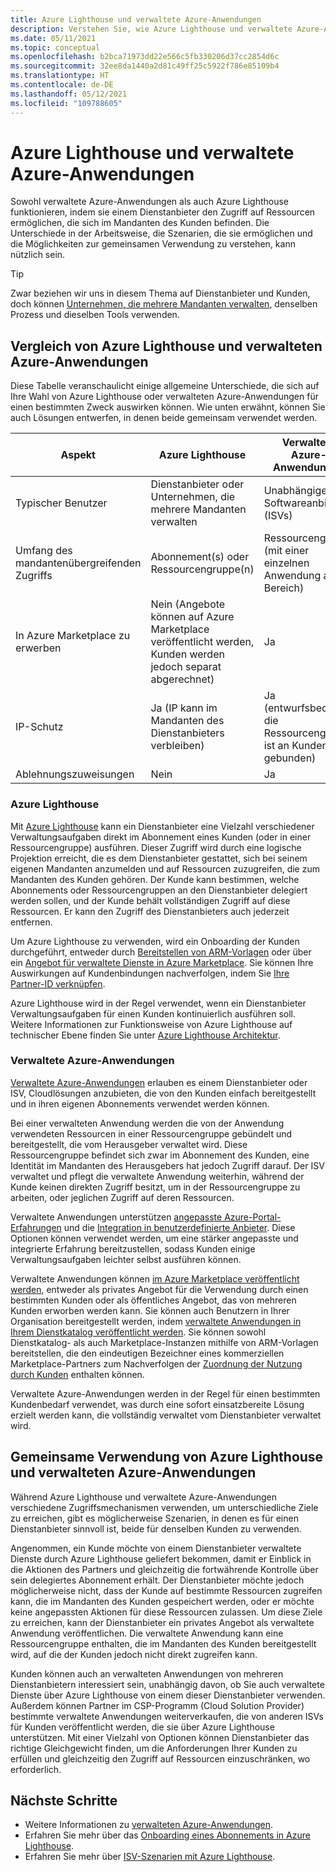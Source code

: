 ```yaml
---
title: Azure Lighthouse und verwaltete Azure-Anwendungen
description: Verstehen Sie, wie Azure Lighthouse und verwaltete Azure-Anwendungen gemeinsam verwendet werden können.
ms.date: 05/11/2021
ms.topic: conceptual
ms.openlocfilehash: b2bca71973dd22e566c5fb330206d37cc2854d6c
ms.sourcegitcommit: 32ee8da1440a2d81c49ff25c5922f786e85109b4
ms.translationtype: HT
ms.contentlocale: de-DE
ms.lasthandoff: 05/12/2021
ms.locfileid: "109788605"
---
```

# <a name="azure-lighthouse-and-azure-managed-applications"></a>Azure Lighthouse und verwaltete Azure-Anwendungen

Sowohl verwaltete Azure-Anwendungen als auch Azure Lighthouse funktionieren, indem sie einem Dienstanbieter den Zugriff auf Ressourcen ermöglichen, die sich im Mandanten des Kunden befinden. Die Unterschiede in der Arbeitsweise, die Szenarien, die sie ermöglichen und die Möglichkeiten zur gemeinsamen Verwendung zu verstehen, kann nützlich sein.

> [!TIP]
> Zwar beziehen wir uns in diesem Thema auf Dienstanbieter und Kunden, doch können [Unternehmen, die mehrere Mandanten verwalten](enterprise.md), denselben Prozess und dieselben Tools verwenden.

## <a name="comparing-azure-lighthouse-and-azure-managed-applications"></a>Vergleich von Azure Lighthouse und verwalteten Azure-Anwendungen

Diese Tabelle veranschaulicht einige allgemeine Unterschiede, die sich auf Ihre Wahl von Azure Lighthouse oder verwalteten Azure-Anwendungen für einen bestimmten Zweck auswirken können. Wie unten erwähnt, können Sie auch Lösungen entwerfen, in denen beide gemeinsam verwendet werden.

|Aspekt  |Azure Lighthouse  |Verwaltete Azure-Anwendungen  |
|---------|---------|---------|
|Typischer Benutzer     |Dienstanbieter oder Unternehmen, die mehrere Mandanten verwalten         |Unabhängige Softwareanbieter (ISVs)         |
|Umfang des mandantenübergreifenden Zugriffs     |Abonnement(s) oder Ressourcengruppe(n)         |Ressourcengruppe (mit einer einzelnen Anwendung als Bereich)         |
|In Azure Marketplace zu erwerben     |Nein (Angebote können auf Azure Marketplace veröffentlicht werden, Kunden werden jedoch separat abgerechnet)        |Ja         |
|IP-Schutz     |Ja (IP kann im Mandanten des Dienstanbieters verbleiben)        |Ja (entwurfsbedingt, die Ressourcengruppe ist an Kunden gebunden)         |
|Ablehnungszuweisungen     |Nein         |Ja        |

### <a name="azure-lighthouse"></a>Azure Lighthouse

Mit [Azure Lighthouse](../overview.md) kann ein Dienstanbieter eine Vielzahl verschiedener Verwaltungsaufgaben direkt im Abonnement eines Kunden (oder in einer Ressourcengruppe) ausführen. Dieser Zugriff wird durch eine logische Projektion erreicht, die es dem Dienstanbieter gestattet, sich bei seinem eigenen Mandanten anzumelden und auf Ressourcen zuzugreifen, die zum Mandanten des Kunden gehören. Der Kunde kann bestimmen, welche Abonnements oder Ressourcengruppen an den Dienstanbieter delegiert werden sollen, und der Kunde behält vollständigen Zugriff auf diese Ressourcen. Er kann den Zugriff des Dienstanbieters auch jederzeit entfernen.

Um Azure Lighthouse zu verwenden, wird ein Onboarding der Kunden durchgeführt, entweder durch [Bereitstellen von ARM-Vorlagen](../how-to/onboard-customer.md) oder über ein [Angebot für verwaltete Dienste in Azure Marketplace](managed-services-offers.md). Sie können Ihre Auswirkungen auf Kundenbindungen nachverfolgen, indem Sie [Ihre Partner-ID verknüpfen](../how-to/partner-earned-credit.md).

Azure Lighthouse wird in der Regel verwendet, wenn ein Dienstanbieter Verwaltungsaufgaben für einen Kunden kontinuierlich ausführen soll. Weitere Informationen zur Funktionsweise von Azure Lighthouse auf technischer Ebene finden Sie unter [Azure Lighthouse Architektur](architecture.md).

### <a name="azure-managed-applications"></a>Verwaltete Azure-Anwendungen

[Verwaltete Azure-Anwendungen](../../azure-resource-manager/managed-applications/overview.md) erlauben es einem Dienstanbieter oder ISV, Cloudlösungen anzubieten, die von den Kunden einfach bereitgestellt und in ihren eigenen Abonnements verwendet werden können.

Bei einer verwalteten Anwendung werden die von der Anwendung verwendeten Ressourcen in einer Ressourcengruppe gebündelt und bereitgestellt, die vom Herausgeber verwaltet wird. Diese Ressourcengruppe befindet sich zwar im Abonnement des Kunden, eine Identität im Mandanten des Herausgebers hat jedoch Zugriff darauf. Der ISV verwaltet und pflegt die verwaltete Anwendung weiterhin, während der Kunde keinen direkten Zugriff besitzt, um in der Ressourcengruppe zu arbeiten, oder jeglichen Zugriff auf deren Ressourcen.

Verwaltete Anwendungen unterstützen [angepasste Azure-Portal-Erfahrungen](../../azure-resource-manager/managed-applications/concepts-view-definition.md) und die [Integration in benutzerdefinierte Anbieter](../../azure-resource-manager/managed-applications/tutorial-create-managed-app-with-custom-provider.md). Diese Optionen können verwendet werden, um eine stärker angepasste und integrierte Erfahrung bereitzustellen, sodass Kunden einige Verwaltungsaufgaben leichter selbst ausführen können.

Verwaltete Anwendungen können [im Azure Marketplace veröffentlicht werden](../../marketplace/create-new-azure-apps-offer.md), entweder als privates Angebot für die Verwendung durch einen bestimmten Kunden oder als öffentliches Angebot, das von mehreren Kunden erworben werden kann. Sie können auch Benutzern in Ihrer Organisation bereitgestellt werden, indem [verwaltete Anwendungen in Ihrem Dienstkatalog veröffentlicht werden](../../azure-resource-manager/managed-applications/publish-service-catalog-app.md). Sie können sowohl Dienstkatalog- als auch Marketplace-Instanzen mithilfe von ARM-Vorlagen bereitstellen, die den eindeutigen Bezeichner eines kommerziellen Marketplace-Partners zum Nachverfolgen der [Zuordnung der Nutzung durch Kunden](../../marketplace/azure-partner-customer-usage-attribution.md) enthalten können.

Verwaltete Azure-Anwendungen werden in der Regel für einen bestimmten Kundenbedarf verwendet, was durch eine sofort einsatzbereite Lösung erzielt werden kann, die vollständig verwaltet vom Dienstanbieter verwaltet wird.

## <a name="using-azure-lighthouse-and-azure-managed-applications-together"></a>Gemeinsame Verwendung von Azure Lighthouse und verwalteten Azure-Anwendungen

Während Azure Lighthouse und verwaltete Azure-Anwendungen verschiedene Zugriffsmechanismen verwenden, um unterschiedliche Ziele zu erreichen, gibt es möglicherweise Szenarien, in denen es für einen Dienstanbieter sinnvoll ist, beide für denselben Kunden zu verwenden.

Angenommen, ein Kunde möchte von einem Dienstanbieter verwaltete Dienste durch Azure Lighthouse geliefert bekommen, damit er Einblick in die Aktionen des Partners und gleichzeitig die fortwährende Kontrolle über sein delegiertes Abonnement erhält. Der Dienstanbieter möchte jedoch möglicherweise nicht, dass der Kunde auf bestimmte Ressourcen zugreifen kann, die im Mandanten des Kunden gespeichert werden, oder er möchte keine angepassten Aktionen für diese Ressourcen zulassen. Um diese Ziele zu erreichen, kann der Dienstanbieter ein privates Angebot als verwaltete Anwendung veröffentlichen. Die verwaltete Anwendung kann eine Ressourcengruppe enthalten, die im Mandanten des Kunden bereitgestellt wird, auf die der Kunden jedoch nicht direkt zugreifen kann.

Kunden können auch an verwalteten Anwendungen von mehreren Dienstanbietern interessiert sein, unabhängig davon, ob Sie auch verwaltete Dienste über Azure Lighthouse von einem dieser Dienstanbieter verwenden. Außerdem können Partner im CSP-Programm (Cloud Solution Provider) bestimmte verwaltete Anwendungen weiterverkaufen, die von anderen ISVs für Kunden veröffentlicht werden, die sie über Azure Lighthouse unterstützen. Mit einer Vielzahl von Optionen können Dienstanbieter das richtige Gleichgewicht finden, um die Anforderungen Ihrer Kunden zu erfüllen und gleichzeitig den Zugriff auf Ressourcen einzuschränken, wo erforderlich.

## <a name="next-steps"></a>Nächste Schritte

- Weitere Informationen zu [verwalteten Azure-Anwendungen](../../azure-resource-manager/managed-applications/overview.md).
- Erfahren Sie mehr über das [Onboarding eines Abonnements in Azure Lighthouse](../how-to/onboard-customer.md).
- Erfahren Sie mehr über [ISV-Szenarien mit Azure Lighthouse](isv-scenarios.md).

